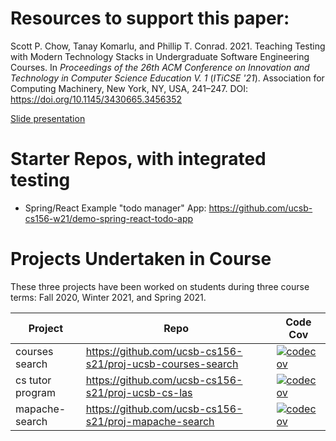 
# Resources to support this paper:

Scott P. Chow, Tanay Komarlu, and Phillip T. Conrad. 2021. Teaching Testing with Modern Technology Stacks in Undergraduate Software Engineering Courses. In <i>Proceedings of the 26th ACM Conference on Innovation and Technology in Computer Science Education V. 1</i> (<i>ITiCSE '21</i>). Association for Computing Machinery, New York, NY, USA, 241–247. DOI: <https://doi.org/10.1145/3430665.3456352>

[Slide presentation](https://docs.google.com/presentation/d/1YcHmNp6Cf05MlX9X41OYff8yjboZv859nqtqRJO0Wzs/edit?usp=sharing>)

# Starter Repos, with integrated testing

* Spring/React Example "todo manager" App: <https://github.com/ucsb-cs156-w21/demo-spring-react-todo-app>

# Projects Undertaken in Course

These three projects have been worked on students during three course terms: Fall 2020, Winter 2021, and Spring 2021.


| Project | Repo | Code Cov |
|---------|------|----------|
| courses search | <https://github.com/ucsb-cs156-s21/proj-ucsb-courses-search> | [![codecov](https://codecov.io/gh/ucsb-cs156-s21/proj-ucsb-courses-search/branch/main/graph/badge.svg?token=oRuQrNWHMx)](https://codecov.io/gh/ucsb-cs156-s21/proj-ucsb-courses-search) | 
| cs tutor program | <https://github.com/ucsb-cs156-s21/proj-ucsb-cs-las> | [![codecov](https://codecov.io/gh/ucsb-cs156-s21/proj-ucsb-cs-las/branch/main/graph/badge.svg?token=poVZRDCYYn)](https://codecov.io/gh/ucsb-cs156-s21/proj-ucsb-cs-las) | 
| mapache-search | <https://github.com/ucsb-cs156-s21/proj-mapache-search> | [![codecov](https://codecov.io/gh/ucsb-cs156-s21/proj-mapache-search/branch/main/graph/badge.svg?token=1Pm4UopT0K)](https://codecov.io/gh/ucsb-cs156-s21/proj-mapache-search) | 
